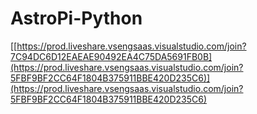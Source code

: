 # AstroPi-Python
[[https://prod.liveshare.vsengsaas.visualstudio.com/join?7C94DC6D12EAEAE90492EA4C75DA5691FB0B](https://prod.liveshare.vsengsaas.visualstudio.com/join?5FBF9BF2CC64F1804B375911BBE420D235C6)](https://prod.liveshare.vsengsaas.visualstudio.com/join?5FBF9BF2CC64F1804B375911BBE420D235C6)
